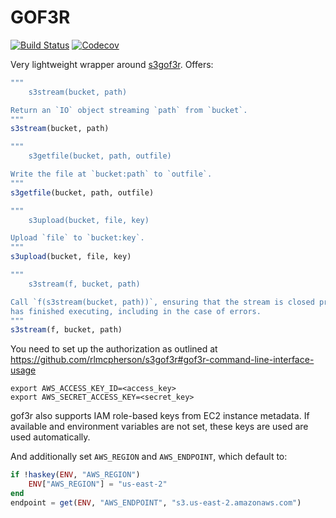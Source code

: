 # GOF3R

[![Build Status](https://travis-ci.com/beacon-biosignals/GOF3R.jl.svg?branch=master)](https://travis-ci.com/SimonDanisch/GOF3R.jl)
[![Codecov](https://codecov.io/gh/beacon-biosignals/GOF3R.jl/branch/master/graph/badge.svg)](https://codecov.io/gh/beacon-biosignals/GOF3R.jl)

Very lightweight wrapper around [s3gof3r](https://github.com/rlmcpherson/s3gof3r).
Offers:

```julia
"""
    s3stream(bucket, path)

Return an `IO` object streaming `path` from `bucket`.
"""
s3stream(bucket, path)

"""
    s3getfile(bucket, path, outfile)

Write the file at `bucket:path` to `outfile`.
"""
s3getfile(bucket, path, outfile)

"""
    s3upload(bucket, file, key)

Upload `file` to `bucket:key`.
"""
s3upload(bucket, file, key)

"""
    s3stream(f, bucket, path)

Call `f(s3stream(bucket, path))`, ensuring that the stream is closed properly once `f`
has finished executing, including in the case of errors.
"""
s3stream(f, bucket, path)
```

You need to set up the authorization as outlined at https://github.com/rlmcpherson/s3gof3r#gof3r-command-line-interface-usage
```
export AWS_ACCESS_KEY_ID=<access_key>
export AWS_SECRET_ACCESS_KEY=<secret_key>
```
gof3r also supports IAM role-based keys from EC2 instance metadata. If available and environment variables are not set, these keys are used are used automatically.

And additionally set `AWS_REGION` and `AWS_ENDPOINT`, which default to:
```julia
if !haskey(ENV, "AWS_REGION")
    ENV["AWS_REGION"] = "us-east-2"
end
endpoint = get(ENV, "AWS_ENDPOINT", "s3.us-east-2.amazonaws.com")
```
